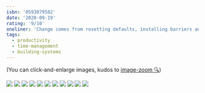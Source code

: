```yaml
---
isbn: '0593079582'
date: '2020-09-19'
rating: '9/10'
oneliner: 'Change comes from resetting defaults, installing barriers and designing how you spend your time.'
tags:
  - productivity
  - time-management
  - building-systems
---
```


(You can click-and-enlarge images, kudos to [image-zoom 🔍](https://github.com/rpearce/image-zoom))

![](/images/books/make-time/make-time-02.jpg)
![](/images/books/make-time/make-time-03.jpg)
![](/images/books/make-time/make-time-04.jpg)
![](/images/books/make-time/make-time-05.jpg)
![](/images/books/make-time/make-time-06.jpg)
![](/images/books/make-time/make-time-07.jpg)
![](/images/books/make-time/make-time-08.jpg)
![](/images/books/make-time/make-time-09.jpg)
![](/images/books/make-time/make-time-10.jpg)
![](/images/books/make-time/make-time-11.jpg)
![](/images/books/make-time/make-time-12.jpg)
